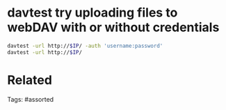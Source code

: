 # davtest try uploading files to webDAV with or without credentials
```bash
davtest -url http://$IP/ -auth 'username:password'
davtest -url http://$IP/
```

# Related

Tags:
    #assorted
